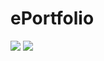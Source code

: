 # ePortfolio

![](https://github.com/Kotaro7750/ePortfolio/workflows/ePortfolio-front%20build-and-deploy/badge.svg)
![](https://github.com/Kotaro7750/ePortfolio/workflows/ePortfolio-api%20deploy/badge.svg)
